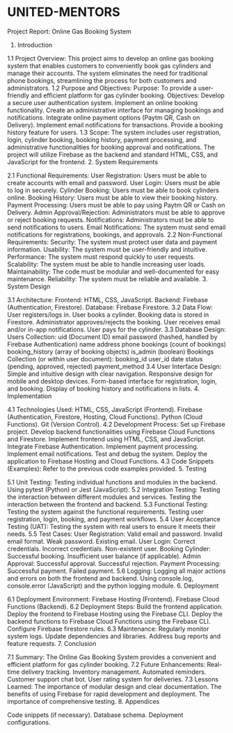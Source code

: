 # UNITED-MENTORS
Project Report: Online Gas Booking System

1. Introduction

1.1 Project Overview:
This project aims to develop an online gas booking system that enables customers to conveniently book gas cylinders and manage their accounts. The system eliminates the need for traditional phone bookings, streamlining the process for both customers and administrators.
1.2 Purpose and Objectives:
Purpose: To provide a user-friendly and efficient platform for gas cylinder booking.
Objectives:
Develop a secure user authentication system.
Implement an online booking functionality.
Create an administrative interface for managing bookings and notifications.
Integrate online payment options (Paytm QR, Cash on Delivery).
Implement email notifications for transactions.
Provide a booking history feature for users.
1.3 Scope:
The system includes user registration, login, cylinder booking, booking history, payment processing, and administrative functionalities for booking approval and notifications.
The project will utilize Firebase as the backend and standard HTML, CSS, and JavaScript for the frontend.
2. System Requirements

2.1 Functional Requirements:
User Registration: Users must be able to create accounts with email and password.
User Login: Users must be able to log in securely.
Cylinder Booking: Users must be able to book cylinders online.
Booking History: Users must be able to view their booking history.
Payment Processing: Users must be able to pay using Paytm QR or Cash on Delivery.
Admin Approval/Rejection: Administrators must be able to approve or reject booking requests.
Notifications: Administrators must be able to send notifications to users.
Email Notifications: The system must send email notifications for registrations, bookings, and approvals.
2.2 Non-Functional Requirements:
Security: The system must protect user data and payment information.
Usability: The system must be user-friendly and intuitive.
Performance: The system must respond quickly to user requests.
Scalability: The system must be able to handle increasing user loads.
Maintainability: The code must be modular and well-documented for easy maintenance.
Reliability: The system must be reliable and available.
3. System Design

3.1 Architecture:
Frontend: HTML, CSS, JavaScript.
Backend: Firebase (Authentication, Firestore).
Database: Firebase Firestore.
3.2 Data Flow:
User registers/logs in.
User books a cylinder.
Booking data is stored in Firestore.
Administrator approves/rejects the booking.
User receives email and/or in-app notifications.
User pays for the cylinder.
3.3 Database Design:
Users Collection:
uid (Document ID)
email
password (hashed, handled by Firebase Authentication)
name
address
phone
bookings (count of bookings)
booking_history (array of booking objects)
is_admin (boolean)
Bookings Collection (or within user document):
booking_id
user_id
date
status (pending, approved, rejected)
payment_method
3.4 User Interface Design:
Simple and intuitive design with clear navigation.
Responsive design for mobile and desktop devices.
Form-based interface for registration, login, and booking.
Display of booking history and notifications in lists.
4. Implementation

4.1 Technologies Used:
HTML, CSS, JavaScript (Frontend).
Firebase (Authentication, Firestore, Hosting, Cloud Functions).
Python (Cloud Functions).
Git (Version Control).
4.2 Development Process:
Set up Firebase project.
Develop backend functionalities using Firebase Cloud Functions and Firestore.
Implement frontend using HTML, CSS, and JavaScript.
Integrate Firebase Authentication.
Implement payment processing.
Implement email notifications.
Test and debug the system.
Deploy the application to Firebase Hosting and Cloud Functions.
4.3 Code Snippets (Examples):
Refer to the previous code examples provided.
5. Testing

5.1 Unit Testing:
Testing individual functions and modules in the backend.
Using pytest (Python) or Jest (JavaScript).
5.2 Integration Testing:
Testing the interaction between different modules and services.
Testing the interaction between the frontend and backend.
5.3 Functional Testing:
Testing the system against the functional requirements.
Testing user registration, login, booking, and payment workflows.
5.4 User Acceptance Testing (UAT):
Testing the system with real users to ensure it meets their needs.
5.5 Test Cases:
User Registration:
Valid email and password.
Invalid email format.
Weak password.
Existing email.
User Login:
Correct credentials.
Incorrect credentials.
Non-existent user.
Booking Cylinder:
Successful booking.
Insufficient user balance (if applicable).
Admin Approval:
Successful approval.
Successful rejection.
Payment Processing:
Successful payment.
Failed payment.
5.6 Logging:
Logging all major actions and errors on both the frontend and backend.
Using console.log, console.error (JavaScript) and the python logging module.
6. Deployment

6.1 Deployment Environment:
Firebase Hosting (Frontend).
Firebase Cloud Functions (Backend).
6.2 Deployment Steps:
Build the frontend application.
Deploy the frontend to Firebase Hosting using the Firebase CLI.
Deploy the backend functions to Firebase Cloud Functions using the Firebase CLI.
Configure Firebase firestore rules.
6.3 Maintenance:
Regularly monitor system logs.
Update dependencies and libraries.
Address bug reports and feature requests.
7. Conclusion

7.1 Summary:
The Online Gas Booking System provides a convenient and efficient platform for gas cylinder booking.
7.2 Future Enhancements:
Real-time delivery tracking.
Inventory management.
Automated reminders.
Customer support chat bot.
User rating system for deliveries.
7.3 Lessons Learned:
The importance of modular design and clear documentation.
The benefits of using Firebase for rapid development and deployment.
The importance of comprehensive testing.
8. Appendices

Code snippets (if necessary).
Database schema.
Deployment configurations.
